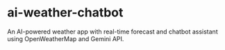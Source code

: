 # ai-weather-chatbot
An AI-powered weather app with real-time forecast and chatbot assistant using OpenWeatherMap and Gemini API.
